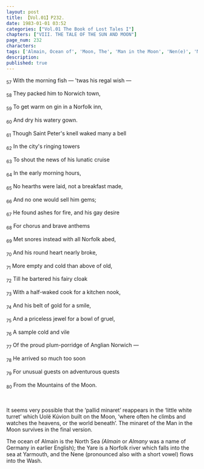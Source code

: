```yaml
---
layout: post
title: 【Vol.01】P232.
date: 1983-01-01 03:52
categories: ["Vol.01 The Book of Lost Tales I"]
chapters: ["VIII. THE TALE OF THE SUN AND MOON"]
page_num: 232
characters: 
tags: ['Almain, Ocean of', 'Moon, The', 'Man in the Moon', 'Nen(e)', 'Norfolk', 'Norwich', 'Ocean of Almain']
description: 
published: true
---
```


<SUB>57</SUB> With the morning fish — 'twas his regal wish —

<SUB>58</SUB> They packed him to Norwich town,

<SUB>59</SUB> To get warm on gin in a Norfolk inn,

<SUB>60</SUB> And dry his watery gown.

<SUB>61</SUB> Though Saint Peter's knell waked many a bell

<SUB>62</SUB> In the city's ringing towers

<SUB>63</SUB> To shout the news of his lunatic cruise

<SUB>64</SUB> In the early morning hours,

<SUB>65</SUB> No hearths were laid, not a breakfast made,

<SUB>66</SUB> And no one would sell him gems;

<SUB>67</SUB> He found ashes for fire, and his gay desire

<SUB>68</SUB> For chorus and brave anthems

<SUB>69</SUB> Met snores instead with all Norfolk abed,

<SUB>70</SUB> And his round heart nearly broke,

<SUB>71</SUB> More empty and cold than above of old,

<SUB>72</SUB> Till he bartered his fairy cloak

<SUB>73</SUB> With a half-waked cook for a kitchen nook,

<SUB>74</SUB> And his belt of gold for a smile,

<SUB>75</SUB> And a priceless jewel for a bowl of gruel,

<SUB>76</SUB> A sample cold and vile

<SUB>77</SUB> Of the proud plum-porridge of Anglian Norwich —

<SUB>78</SUB> He arrived so much too soon

<SUB>79</SUB> For unusual guests on adventurous quests

<SUB>80</SUB> From the Mountains of the Moon.

<BR>

It seems very possible that the ‘pallid minaret’ reappears in the ‘little white turret’ which Uolë Kúvion built on the Moon, ‘where often he climbs and watches the heavens, or the world beneath’. The minaret of the Man in the Moon survives in the final version.

The ocean of Almain is the North Sea <I>(Almain</I> or <I>Almany</I> was a name of Germany in earlier English); the Yare is a Norfolk river which falls into the sea at Yarmouth, and the Nene (pronounced also with a short vowel) flows into the Wash.

